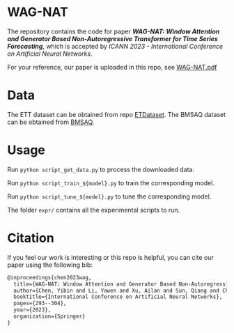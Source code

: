 # WAG-NAT
The repository contains the code for paper **_WAG-NAT: Window Attention and Generator Based Non-Autoregressive Transformer for Time Series Forecasting_**, 
which is accepted by _ICANN 2023 - International Conference on Artificial Neural Networks_. 

For your reference, our paper is uploaded in this repo, see [WAG-NAT.pdf](https://github.com/cybisolated/WAG-NAT/blob/main/WAG-NAT.pdf)

# Data
The ETT dataset can be obtained from repo [ETDataset](https://github.com/zhouhaoyi/ETDataset).
The BMSAQ dataset can be obtained from [BMSAQ](https://archive.ics.uci.edu/ml/datasets/Beijing+Multi-Site+Air-Quality+Data).

# Usage
Run `python script_get_data.py` to process the downloaded data.

Run `python script_train_${model}.py` to train the corresponding model.

Run `python script_tune_${model}.py` to tune the corresponding model.

The folder `expr/` contains all the experimental scripts to run.

# Citation
If you feel our work is interesting or this repo is helpful, you can cite our paper using the following bib:
```tex
@inproceedings{chen2023wag,
  title={WAG-NAT: Window Attention and Generator Based Non-Autoregressive Transformer for Time Series Forecasting},
  author={Chen, Yibin and Li, Yawen and Xu, Ailan and Sun, Qiang and Chen, Xiaomin and Xu, Chen},
  booktitle={International Conference on Artificial Neural Networks},
  pages={293--304},
  year={2023},
  organization={Springer}
}
```
